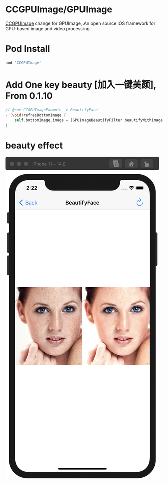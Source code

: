 # CCGPUImage/GPUImage #

[CCGPUImage](https://github.com/ccworld1000/CCGPUImage) change for GPUImage, An open source iOS framework for GPU-based image and video processing.

# Pod Install

```sh
pod 'CCGPUImage'
```

# Add One key beauty [加入一键美颜], From 0.1.10

```objective-c
// @see CCGPUImageExample -> BeautifyFace
- (void)refresBottomImage {
    self.bottomImage.image = [GPUImageBeautifyFilter beautifyWithImage: self.topImage.image];
}
```

# beauty effect

![BeautifyFace.png](https://github.com/ccworld1000/CCGPUImage/blob/master/Screenshots/BeautifyFace.png?raw=true)

